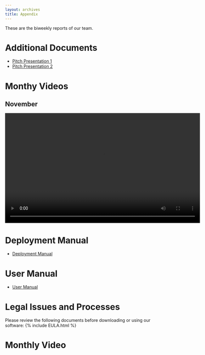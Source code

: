 ```yaml
---
layout: archives
title: Appendix
---
```

These are the biweekly reports of our team.

# Additional Documents #
- <a href="/2023/group43/assets/images/misc/Team_43_Pitch_Presentation_1.pptx" download> Pitch Presentation 1</a>
- <a href="/2023/group43/assets/images/misc/Team_43_Pitch_Presentation_2.pptx" download> Pitch Presentation 2</a>

# Monthy Videos #

## November

<video width="640" height="360" controls>
  <source src="assets\Videos\MonthlyVideos\November.mp4" type="video/mp4">
</video>

# Deployment Manual #
- [Deployment Manual](/2023/group43/deploymentManual)

# User Manual #
- [User Manual](/2023/group43/userManual)

# Legal Issues and Processes #
Please review the following documents before downloading or using our software:
{% include EULA.html %}

# Monthly Video
